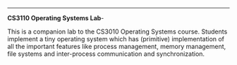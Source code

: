 ---
**CS3110 Operating Systems Lab**-

This is a companion lab to the CS3010 Operating Systems course. Students
implement a tiny operating system which has (primitive) implementation
of all the important features like process management, memory
management, file systems and inter-process communication and
synchronization.

